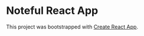 # Noteful React App

This project was bootstrapped with [Create React App](https://github.com/facebook/create-react-app).


## 
